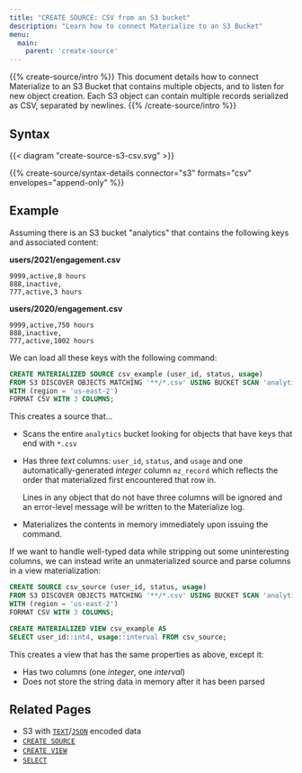 ```yaml
---
title: "CREATE SOURCE: CSV from an S3 bucket"
description: "Learn how to connect Materialize to an S3 Bucket"
menu:
  main:
    parent: 'create-source'
---
```

{{% create-source/intro %}}
This document details how to connect Materialize to an S3 Bucket that contains
multiple objects, and to listen for new object creation. Each S3 object can
contain multiple records serialized as CSV, separated by newlines.
{{% /create-source/intro %}}

## Syntax

{{< diagram "create-source-s3-csv.svg" >}}

{{% create-source/syntax-details connector="s3" formats="csv" envelopes="append-only" %}}

## Example

Assuming there is an S3 bucket "analytics" that contains the following keys and
associated content:

**users/2021/engagement.csv**
```csv
9999,active,8 hours
888,inactive,
777,active,3 hours
```

**users/2020/engagement.csv**
```csv
9999,active,750 hours
888,inactive,
777,active,1002 hours
```

We can load all these keys with the following command:

```sql
CREATE MATERIALIZED SOURCE csv_example (user_id, status, usage)
FROM S3 DISCOVER OBJECTS MATCHING '**/*.csv' USING BUCKET SCAN 'analytics'
WITH (region = 'us-east-2')
FORMAT CSV WITH 3 COLUMNS;
```

This creates a source that...

- Scans the entire `analytics` bucket looking for objects that have keys that end with `*.csv`
- Has three *text* columns: `user_id`, `status`, and `usage` and one automatically-generated
  *integer* column `mz_record` which reflects the order that materialized first encountered that
  row in.

  Lines in any object that do not have three columns will be ignored and an error-level message
  will be written to the Materialize log.
- Materializes the contents in memory immediately upon issuing the command.

If we want to handle well-typed data while stripping out some uninteresting columns, we can
instead write an unmaterialized source and parse columns in a view materialization:

```sql
CREATE SOURCE csv_source (user_id, status, usage)
FROM S3 DISCOVER OBJECTS MATCHING '**/*.csv' USING BUCKET SCAN 'analytics'
WITH (region = 'us-east-2')
FORMAT CSV WITH 3 COLUMNS;
```
```sql
CREATE MATERIALIZED VIEW csv_example AS
SELECT user_id::int4, usage::interval FROM csv_source;
```

This creates a view that has the same properties as above, except it:

* Has two columns (one *integer*, one *interval*)
* Does not store the string data in memory after it has been parsed

## Related Pages

- S3 with [`TEXT`](../text-s3)/[`JSON`](../json-s3) encoded data
- [`CREATE SOURCE`](../)
- [`CREATE VIEW`](../../create-view)
- [`SELECT`](../../select)
